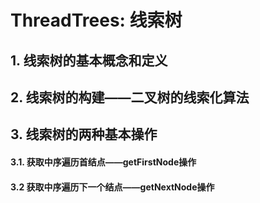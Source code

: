 # ThreadTrees: 线索树

## 1. 线索树的基本概念和定义

## 2. 线索树的构建——二叉树的线索化算法


## 3. 线索树的两种基本操作
#### 3.1. 获取中序遍历首结点——getFirstNode操作

#### 3.2 获取中序遍历下一个结点——getNextNode操作
